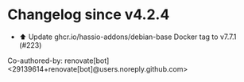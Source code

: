 # Changelog since v4.2.4
- ⬆️ Update ghcr.io/hassio-addons/debian-base Docker tag to v7.7.1 (#223)

Co-authored-by: renovate[bot] <29139614+renovate[bot]@users.noreply.github.com> 

